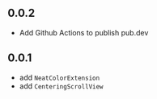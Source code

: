 ## 0.0.2

- Add Github Actions to publish pub.dev

## 0.0.1

- add `NeatColorExtension`
- add `CenteringScrollView` 
